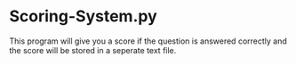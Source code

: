 # Scoring-System.py
This program will give you a score if the question is answered correctly and the score will be stored in a seperate text file.
